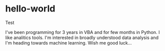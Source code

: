 # hello-world
Test

I've been programming for 3 years in VBA and for few months in Python. I like analitics tools. I'm interested in broadly understood data analysis and I'm heading towards machine learning. Wish me good luck...
